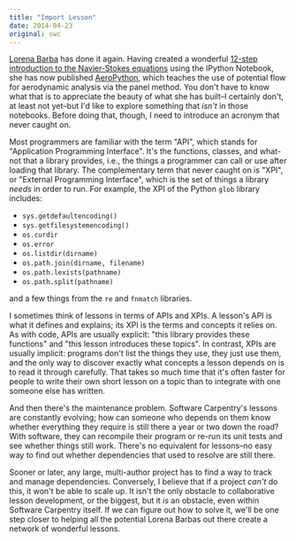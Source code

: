```yaml
---
title: "Import Lesson"
date: 2014-04-23
original: swc
---
```

<p>
  <a href="http://lorenabarba.com">Lorena Barba</a> has done it again.
  Having created a wonderful
  <a href="http://lorenabarba.com/blog/cfd-python-12-steps-to-navier-stokes/">12-step introduction to the Navier-Stokes equations</a>
  using the IPython Notebook,
  she has now published <a href="http://lorenabarba.com/blog/announcing-aeropython/">AeroPython</a>,
  which teaches the use of potential flow for aerodynamic analysis via the panel method.
  You don't have to know what that is
  to appreciate the beauty of what she has built–I certainly don't,
  at least not yet–but I'd like to explore something that
  <em>isn't</em> in those notebooks.
  Before doing that,
  though,
  I need to introduce an acronym that never caught on.
</p>
<p>
  Most programmers are familiar with the term "API",
  which stands for "Application Programming Interface".
  It's the functions, classes, and what-not that a library provides,
  i.e.,
  the things a programmer can call or use after loading that library.
  The complementary term that never caught on is "XPI",
  or "External Programming Interface",
  which is the set of things a library <em>needs</em> in order to run.
  For example,
  the XPI of the Python <code>glob</code> library includes:
</p>
<ul>
  <li><code>sys.getdefaultencoding()</code></li>
  <li><code>sys.getfilesystemencoding()</code></li>
  <li><code>os.curdir</code></li>
  <li><code>os.error</code></li>
  <li><code>os.listdir(dirname)</code></li>
  <li><code>os.path.join(dirname, filename)</code></li>
  <li><code>os.path.lexists(pathname)</code></li>
  <li><code>os.path.split(pathname)</code></li>
</ul>
<p>
  and a few things from the <code>re</code> and <code>fnmatch</code> libraries.
</p>
<p>
  I sometimes think of lessons in terms of APIs and XPIs.
  A lesson's API is what it defines and explains;
  its XPI is the terms and concepts it relies on.
  As with code,
  APIs are usually explicit:
  "this library provides these functions"
  and
  "this lesson introduces these topics".
  In contrast,
  XPIs are usually implicit:
  programs don't list the things they use,
  they just use them,
  and the only way to discover exactly what concepts a lesson depends on
  is to read it through carefully.
  That takes so much time
  that it's often faster for people to write their own short lesson on a topic
  than to integrate with one someone else has written.
</p>
<p>
  And then there's the maintenance problem.
  Software Carpentry's lessons are constantly evolving;
  how can someone who depends on them know whether
  everything they require is still there
  a year or two down the road?
  With software,
  they can recompile their program or re-run its unit tests
  and see whether things still work.
  There's no equivalent for lessons–no easy way to find out
  whether dependencies that used to resolve are still there.
</p>
<p>
  Sooner or later,
  any large, multi-author project has to find a way to track and manage dependencies.
  Conversely,
  I believe that if a project <em>can't</em> do this,
  it won't be able to scale up.
  It isn't the only obstacle to collaborative lesson development,
  or the biggest,
  but it <em>is</em> an obstacle,
  even within Software Carpentry itself.
  If we can figure out how to solve it,
  we'll be one step closer to helping all the potential Lorena Barbas out there
  create a network of wonderful lessons.
</p>
